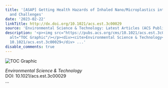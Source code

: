 ```yaml
---
title: '[ASAP] Getting Health Hazards of Inhaled Nano/Microplastics into Focus: Expectations
  and Challenges'
date: '2023-02-22'
linkTitle: http://dx.doi.org/10.1021/acs.est.3c00029
source: 'Environmental Science & Technology: Latest Articles (ACS Publications)'
description: '<p><img src="https://pubs.acs.org/cms/10.1021/acs.est.3c00029/asset/images/medium/es3c00029_0002.gif"
  alt="TOC Graphic"/></p><div><cite>Environmental Science & Technology</cite></div><div>DOI:
  10.1021/acs.est.3c00029</div> ...'
disable_comments: true
---
```

<p><img src="https://pubs.acs.org/cms/10.1021/acs.est.3c00029/asset/images/medium/es3c00029_0002.gif" alt="TOC Graphic"/></p><div><cite>Environmental Science & Technology</cite></div><div>DOI: 10.1021/acs.est.3c00029</div> ...